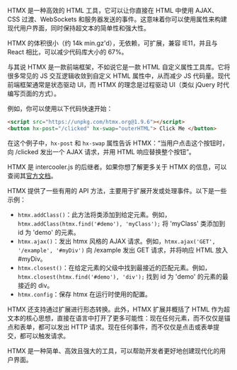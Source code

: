 HTMX 是一种高效的 HTML 工具，它可以让你直接在 HTML 中使用 AJAX、CSS 过渡、WebSockets 和服务器发送的事件。这意味着你可以使用属性来构建现代用户界面，同时保持超文本的简单性和强大性。

HTMX 的体积很小（约 14k min.gz'd），无依赖，可扩展，兼容 IE11，并且与 React 相比，可以减少代码库大小的 67%。

与其说 HTMX 是一款前端框架，不如说它是一款 HTML 自定义属性工具库。它将很多常见的 JS 交互逻辑收敛到自定义 HTML 属性中，从而减少 JS 代码量。现代前端框架通常是状态驱动 UI，而 HTMX 的理念是过程驱动 UI（类似 jQuery 时代编写页面的方式）。

例如，你可以使用以下代码快速开始：
```html
<script src="https://unpkg.com/htmx.org@1.9.6"></script>
<button hx-post="/clicked" hx-swap="outerHTML"> Click Me </button>
```
在这个例子中，`hx-post` 和 `hx-swap` 属性告诉 HTMX：“当用户点击这个按钮时，向 /clicked 发出一个 AJAX 请求，并用 HTML 响应替换整个按钮”。

HTMX 是 intercooler.js 的后继者。如果你想了解更多关于 HTMX 的信息，可以查阅其[官方文档](^1^)。

HTMX 提供了一些有用的 API 方法，主要用于扩展开发或处理事件。以下是一些示例：

- `htmx.addClass()`：此方法将类添加到给定元素。例如，`htmx.addClass(htmx.find('#demo'), 'myClass');` 将 'myClass' 类添加到 id 为 'demo' 的元素。
- `htmx.ajax()`：发出 htmx 风格的 AJAX 请求。例如，`htmx.ajax('GET', '/example', '#myDiv')` 向 /example 发出 GET 请求，并将响应 HTML 放入 #myDiv。
- `htmx.closest()`：在给定元素的父级中找到最接近的匹配元素。例如，`htmx.closest(htmx.find('#demo'), 'div');` 找到 id 为 'demo' 的元素的最接近的 div。
- `htmx.config`：保存 htmx 在运行时使用的配置。

HTMX 还支持通过扩展进行形态转换。此外，HTMX 扩展并概括了 HTML 作为超文本的核心思想，直接在语言中打开了更多可能性：现在任何元素，而不仅仅是锚点和表单，都可以发出 HTTP 请求。现在任何事件，而不仅仅是点击或表单提交，都可以触发请求。

HTMX 是一种简单、高效且强大的工具，可以帮助开发者更好地创建现代化的用户界面。